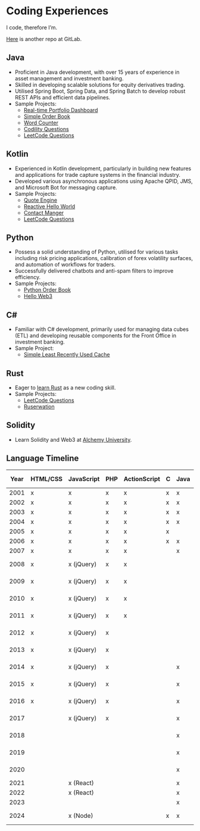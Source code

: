 # Coding Experiences

I code, therefore I’m.

[Here](https://gitlab.com/rkfcheung) is another repo at GitLab.

## Java

- Proficient in Java development, with over 15 years of experience in asset management and investment banking.
- Skilled in developing scalable solutions for equity derivatives trading.
- Utilised Spring Boot, Spring Data, and Spring Batch to develop robust REST APIs and efficient data pipelines.
- Sample Projects:
  - [Real-time Portfolio Dashboard](https://github.com/rkfcheung/java-rm-portfolio)
  - [Simple Order Book](https://gitlab.com/rkfcheung/simple-order-book)
  - [Word Counter](https://github.com/rkfcheung/word-counter-java)
  - [Codility Questions](https://github.com/rkfcheung/coding/tree/main/src/main/java/com/rkfcheung/codility)
  - [LeetCode Questions](https://github.com/rkfcheung/coding/tree/main/src/main/java/com/rkfcheung/leetcode)

## Kotlin

- Experienced in Kotlin development, particularly in building new features and applications for trade capture systems in
  the financial industry.
- Developed various asynchronous applications using Apache QPID, JMS, and Microsoft Bot for messaging capture.
- Sample Projects:
  - [Quote Engine](https://gitlab.com/rkfcheung/quote-engine)
  - [Reactive Hello World](https://github.com/rkfcheung/reactive-hello)
  - [Contact Manger](https://github.com/rkfcheung/kotlin-contact-manager)
  - [LeetCode Questions](https://github.com/rkfcheung/coding/tree/main/src/main/kotlin/com/rkfcheung/leetcode)

## Python

- Possess a solid understanding of Python, utilised for various tasks including risk pricing applications, calibration
  of forex volatility surfaces, and automation of workflows for traders.
- Successfully delivered chatbots and anti-spam filters to improve efficiency.
- Sample Projects:
  - [Python Order Book](https://gitlab.com/rkfcheung/python-order-book)
  - [Hello Web3](https://github.com/rkfcheung/hello-web3)

## C#

- Familiar with C# development, primarily used for managing data cubes (ETL) and developing reusable components for the
  Front Office in investment banking.
- Sample Project:
  - [Simple Least Recently Used Cache](https://github.com/rkfcheung/SimpleLruCache)

## Rust

- Eager to [learn Rust](src/main/rust/README.md) as a new coding skill.
- Sample Projects:
  - [LeetCode Questions](https://github.com/rkfcheung/coding/tree/main/src/main/rust/src/leetcode)
  - [Ruserwation](https://github.com/rkfcheung/ruserwation)

## Solidity

- Learn Solidity and Web3 at [Alchemy University](https://www.alchemy.com/university/courses).

## Language Timeline

| Year | HTML/CSS | JavaScript | PHP | ActionScript | C   | Java | Shell          | SQL              | VB.NET/VBA | C++ | MATLAB | C#  | ColdFusion | Python | Objective-C | R   | Swift | Lua | Kotlin | Rust | Solidity |
| ---- | -------- | ---------- | --- | ------------ | --- | ---- | -------------- | ---------------- | ---------- | --- | ------ | --- | ---------- | ------ | ----------- | --- | ----- | --- | ------ | ---- | -------- |
| 2001 | x        | x          | x   | x            | x   | x    | x (Bourne)     |                  |            |     |        |     |            |        |             |     |       |     |        |      |          |
| 2002 | x        | x          | x   | x            | x   | x    | x (Bourne)     | x (MySQL)        | x          | x   |        |     |            |        |             |     |       |     |        |      |          |
| 2003 | x        | x          | x   | x            | x   | x    | x (Bourne)     | x (MySQL)        | x          | x   |        |     |            |        |             |     |       |     |        |      |          |
| 2004 | x        | x          | x   | x            | x   | x    | x (Bourne)     | x (MySQL)        |            |     | x      |     |            |        |             |     |       |     |        |      |          |
| 2005 | x        | x          | x   | x            | x   |      | x (DCL)        | x (Oracle)       |            | x   | x      |     |            |        |             |     |       |     |        |      |          |
| 2006 | x        | x          | x   | x            | x   | x    | x (Korn)       | x (Oracle)       |            |     |        |     |            |        |             |     |       |     |        |      |          |
| 2007 | x        | x          | x   | x            |     | x    | x (Korn)       | x (Oracle)       |            |     |        | x   |            |        |             |     |       |     |        |      |          |
| 2008 | x        | x (jQuery) | x   | x            |     |      | x (PowerShell) | x (MSSQL)        | x          | x   |        | x   | x          | x      |             |     |       |     |        |      |          |
| 2009 | x        | x (jQuery) | x   | x            |     |      | x (PowerShell) | x (MSSQL)        | x          |     |        | x   | x          | x      |             |     |       |     |        |      |          |
| 2010 | x        | x (jQuery) | x   | x            |     |      | x (PowerShell) | x (MSSQL)        | x          |     |        | x   | x          | x      |             |     |       |     |        |      |          |
| 2011 | x        | x (jQuery) | x   | x            |     |      | x (PowerShell) | x (MSSQL)        | x          |     |        | x   | x          | x      | x           |     |       |     |        |      |          |
| 2012 | x        | x (jQuery) | x   |              |     |      | x (PowerShell) | x (MSSQL)        | x          |     | x      | x   | x          | x      | x           | x   |       |     |        |      |          |
| 2013 | x        | x (jQuery) | x   |              |     |      | x (PowerShell) | x (MSSQL)        | x          |     | x      | x   | x          |        | x           | x   |       |     |        |      |          |
| 2014 | x        | x (jQuery) | x   |              |     | x    | x (PowerShell) | x (MSSQL)        | x          |     | x      | x   | x          |        | x           | x   | x     |     |        |      |          |
| 2015 | x        | x (jQuery) | x   |              |     | x    | x (PowerShell) | x (MSSQL+MySQL)  | x          |     |        |     | x          |        |             |     |       |     |        |      |          |
| 2016 | x        | x (jQuery) | x   |              |     | x    | x (PowerShell) | x (MSSQL+MySQL)  |            |     |        |     | x          |        |             |     |       | x   |        |      |          |
| 2017 |          | x (jQuery) | x   |              |     | x    | x (Bash)       | x (MySQL+Oracle) |            |     |        | x   |            | x      |             |     |       | x   |        |      |          |
| 2018 |          |            |     |              |     | x    | x (Bash)       | x (MSSQL+Oracle) | x          |     |        | x   |            | x      |             | x   |       | x   |        |      |          |
| 2019 |          |            |     |              |     | x    | x (Bash)       | x (MSSQL+Oracle) | x          |     |        | x   |            | x      |             |     |       |     | x      |      |          |
| 2020 |          |            |     |              |     | x    | x (Bash)       | x (MSSQL+Oracle) | x          |     |        | x   |            | x      |             |     |       |     | x      |      |          |
| 2021 |          | x (React)  |     |              |     | x    | x (Bash)       | x (PostgreSQL)   |            |     |        |     |            | x      |             |     |       |     | x      |      |          |
| 2022 |          | x (React)  |     |              |     | x    | x (Bash)       | x (PostgreSQL)   |            |     |        |     |            | x      |             |     |       |     | x      |      |          |
| 2023 |          |            |     |              |     | x    | x (Bash)       | x (Oracle)       |            |     |        |     |            | x      |             |     |       |     | x      |      |          |
| 2024 |          | x (Node)   |     |              | x   | x    | x (Bash)       | x (Oracle+MySQL) |            |     |        |     |            | x      |             |     |       |     | x      | x    | x        |
